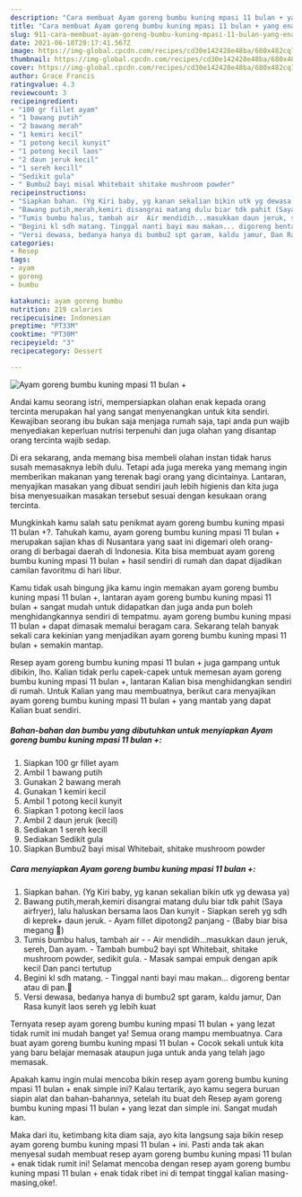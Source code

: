 ```yaml
---
description: "Cara membuat Ayam goreng bumbu kuning mpasi 11 bulan + yang enak dan Mudah Dibuat"
title: "Cara membuat Ayam goreng bumbu kuning mpasi 11 bulan + yang enak dan Mudah Dibuat"
slug: 911-cara-membuat-ayam-goreng-bumbu-kuning-mpasi-11-bulan-yang-enak-dan-mudah-dibuat
date: 2021-06-18T20:17:41.567Z
image: https://img-global.cpcdn.com/recipes/cd30e142428e48ba/680x482cq70/ayam-goreng-bumbu-kuning-mpasi-11-bulan-foto-resep-utama.jpg
thumbnail: https://img-global.cpcdn.com/recipes/cd30e142428e48ba/680x482cq70/ayam-goreng-bumbu-kuning-mpasi-11-bulan-foto-resep-utama.jpg
cover: https://img-global.cpcdn.com/recipes/cd30e142428e48ba/680x482cq70/ayam-goreng-bumbu-kuning-mpasi-11-bulan-foto-resep-utama.jpg
author: Grace Francis
ratingvalue: 4.3
reviewcount: 3
recipeingredient:
- "100 gr fillet ayam"
- "1 bawang putih"
- "2 bawang merah"
- "1 kemiri kecil"
- "1 potong kecil kunyit"
- "1 potong kecil laos"
- "2 daun jeruk kecil"
- "1 sereh kecill"
- "Sedikit gula"
- " Bumbu2 bayi misal Whitebait shitake mushroom powder"
recipeinstructions:
- "Siapkan bahan. (Yg Kiri baby, yg kanan sekalian bikin utk yg dewasa ya)"
- "Bawang putih,merah,kemiri disangrai matang dulu biar tdk pahit (Saya airfryer), lalu haluskan bersama laos Dan kunyit Siapkan sereh yg sdh di keprek+ daun jeruk. Ayam fillet dipotong2 panjang (Baby biar bisa megang 😬)"
- "Tumis bumbu halus, tambah air  Air mendidih...masukkan daun jeruk, sereh, Dan ayam. Tambah bumbu2 bayi spt Whitebait, shitake mushroom powder, sedikit gula.  Masak sampai empuk dengan apik kecil Dan panci tertutup"
- "Begini kl sdh matang. Tinggal nanti bayi mau makan... digoreng bentar atau di pan.💚"
- "Versi dewasa, bedanya hanya di bumbu2 spt garam, kaldu jamur, Dan Rasa kunyit laos sereh yg lebih kuat"
categories:
- Resep
tags:
- ayam
- goreng
- bumbu

katakunci: ayam goreng bumbu 
nutrition: 219 calories
recipecuisine: Indonesian
preptime: "PT33M"
cooktime: "PT30M"
recipeyield: "3"
recipecategory: Dessert

---
```



![Ayam goreng bumbu kuning mpasi 11 bulan +](https://img-global.cpcdn.com/recipes/cd30e142428e48ba/680x482cq70/ayam-goreng-bumbu-kuning-mpasi-11-bulan-foto-resep-utama.jpg)

Andai kamu seorang istri, mempersiapkan olahan enak kepada orang tercinta merupakan hal yang sangat menyenangkan untuk kita sendiri. Kewajiban seorang ibu bukan saja menjaga rumah saja, tapi anda pun wajib menyediakan keperluan nutrisi terpenuhi dan juga olahan yang disantap orang tercinta wajib sedap.

Di era  sekarang, anda memang bisa membeli olahan instan tidak harus susah memasaknya lebih dulu. Tetapi ada juga mereka yang memang ingin memberikan makanan yang terenak bagi orang yang dicintainya. Lantaran, menyajikan masakan yang dibuat sendiri jauh lebih higienis dan kita juga bisa menyesuaikan masakan tersebut sesuai dengan kesukaan orang tercinta. 



Mungkinkah kamu salah satu penikmat ayam goreng bumbu kuning mpasi 11 bulan +?. Tahukah kamu, ayam goreng bumbu kuning mpasi 11 bulan + merupakan sajian khas di Nusantara yang saat ini digemari oleh orang-orang di berbagai daerah di Indonesia. Kita bisa membuat ayam goreng bumbu kuning mpasi 11 bulan + hasil sendiri di rumah dan dapat dijadikan camilan favoritmu di hari libur.

Kamu tidak usah bingung jika kamu ingin memakan ayam goreng bumbu kuning mpasi 11 bulan +, lantaran ayam goreng bumbu kuning mpasi 11 bulan + sangat mudah untuk didapatkan dan juga anda pun boleh menghidangkannya sendiri di tempatmu. ayam goreng bumbu kuning mpasi 11 bulan + dapat dimasak memalui beragam cara. Sekarang telah banyak sekali cara kekinian yang menjadikan ayam goreng bumbu kuning mpasi 11 bulan + semakin mantap.

Resep ayam goreng bumbu kuning mpasi 11 bulan + juga gampang untuk dibikin, lho. Kalian tidak perlu capek-capek untuk memesan ayam goreng bumbu kuning mpasi 11 bulan +, lantaran Kalian bisa menghidangkan sendiri di rumah. Untuk Kalian yang mau membuatnya, berikut cara menyajikan ayam goreng bumbu kuning mpasi 11 bulan + yang mantab yang dapat Kalian buat sendiri.

<!--inarticleads1-->

##### Bahan-bahan dan bumbu yang dibutuhkan untuk menyiapkan Ayam goreng bumbu kuning mpasi 11 bulan +:

1. Siapkan 100 gr fillet ayam
1. Ambil 1 bawang putih
1. Gunakan 2 bawang merah
1. Gunakan 1 kemiri kecil
1. Ambil 1 potong kecil kunyit
1. Siapkan 1 potong kecil laos
1. Ambil 2 daun jeruk (kecil)
1. Sediakan 1 sereh kecill
1. Sediakan Sedikit gula
1. Siapkan  Bumbu2 bayi misal Whitebait, shitake mushroom powder




<!--inarticleads2-->

##### Cara menyiapkan Ayam goreng bumbu kuning mpasi 11 bulan +:

1. Siapkan bahan. (Yg Kiri baby, yg kanan sekalian bikin utk yg dewasa ya)
1. Bawang putih,merah,kemiri disangrai matang dulu biar tdk pahit (Saya airfryer), lalu haluskan bersama laos Dan kunyit - Siapkan sereh yg sdh di keprek+ daun jeruk. - Ayam fillet dipotong2 panjang - (Baby biar bisa megang 😬)
1. Tumis bumbu halus, tambah air -  - Air mendidih...masukkan daun jeruk, sereh, Dan ayam. - Tambah bumbu2 bayi spt Whitebait, shitake mushroom powder, sedikit gula.  - Masak sampai empuk dengan apik kecil Dan panci tertutup
1. Begini kl sdh matang. - Tinggal nanti bayi mau makan... digoreng bentar atau di pan.💚
1. Versi dewasa, bedanya hanya di bumbu2 spt garam, kaldu jamur, Dan Rasa kunyit laos sereh yg lebih kuat




Ternyata resep ayam goreng bumbu kuning mpasi 11 bulan + yang lezat tidak rumit ini mudah banget ya! Semua orang mampu membuatnya. Cara buat ayam goreng bumbu kuning mpasi 11 bulan + Cocok sekali untuk kita yang baru belajar memasak ataupun juga untuk anda yang telah jago memasak.

Apakah kamu ingin mulai mencoba bikin resep ayam goreng bumbu kuning mpasi 11 bulan + enak simple ini? Kalau tertarik, ayo kamu segera buruan siapin alat dan bahan-bahannya, setelah itu buat deh Resep ayam goreng bumbu kuning mpasi 11 bulan + yang lezat dan simple ini. Sangat mudah kan. 

Maka dari itu, ketimbang kita diam saja, ayo kita langsung saja bikin resep ayam goreng bumbu kuning mpasi 11 bulan + ini. Pasti anda tak akan menyesal sudah membuat resep ayam goreng bumbu kuning mpasi 11 bulan + enak tidak rumit ini! Selamat mencoba dengan resep ayam goreng bumbu kuning mpasi 11 bulan + enak tidak ribet ini di tempat tinggal kalian masing-masing,oke!.

